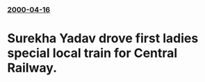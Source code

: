 ### [2000-04-16](/news/2000/04/16/index.md)

#  Surekha Yadav drove first ladies special local train for Central Railway.



